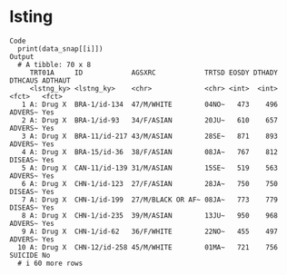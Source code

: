 # lsting

    Code
      print(data_snap[[i]])
    Output
      # A tibble: 70 x 8
         TRT01A     ID            AGSXRC            TRTSD EOSDY DTHADY DTHCAUS ADTHAUT
         <lstng_ky> <lstng_ky>    <chr>             <chr> <int>  <int> <fct>   <fct>  
       1 A: Drug X  BRA-1/id-134  47/M/WHITE        04NO~   473    496 ADVERS~ Yes    
       2 A: Drug X  BRA-1/id-93   34/F/ASIAN        20JU~   610    657 ADVERS~ Yes    
       3 A: Drug X  BRA-11/id-217 43/M/ASIAN        28SE~   871    893 ADVERS~ Yes    
       4 A: Drug X  BRA-15/id-36  38/F/ASIAN        08JA~   767    812 DISEAS~ Yes    
       5 A: Drug X  CAN-11/id-139 31/M/ASIAN        15SE~   519    563 ADVERS~ Yes    
       6 A: Drug X  CHN-1/id-123  27/F/ASIAN        28JA~   750    750 DISEAS~ Yes    
       7 A: Drug X  CHN-1/id-199  27/M/BLACK OR AF~ 08JA~   773    779 DISEAS~ Yes    
       8 A: Drug X  CHN-1/id-235  39/M/ASIAN        13JU~   950    968 ADVERS~ Yes    
       9 A: Drug X  CHN-1/id-62   36/F/WHITE        22NO~   455    497 ADVERS~ Yes    
      10 A: Drug X  CHN-12/id-258 45/M/WHITE        01MA~   721    756 SUICIDE No     
      # i 60 more rows


